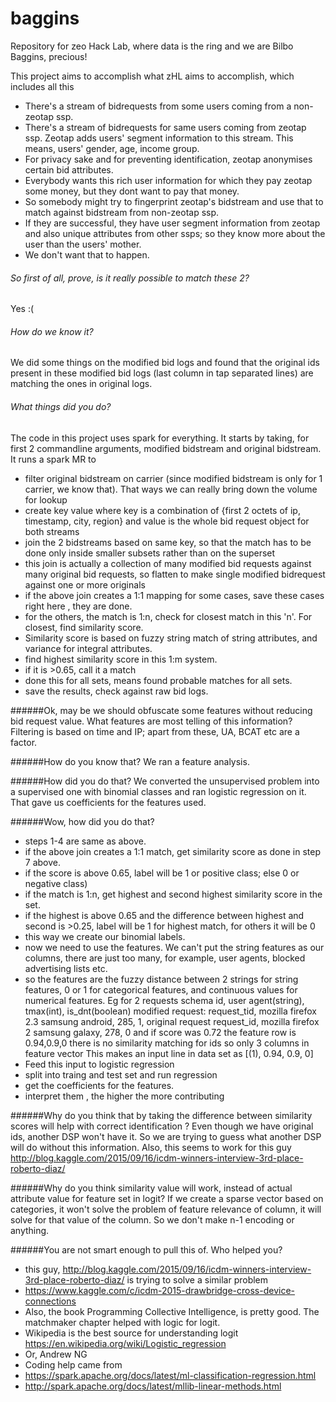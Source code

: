 # baggins
Repository for zeo Hack Lab, where data is the ring and we are Bilbo Baggins, precious! 

This project aims to accomplish what zHL aims to accomplish, which includes all this
- There's a stream of bidrequests from some users coming from a non-zeotap ssp.
- There's a stream of bidrequests for same users coming from zeotap ssp. Zeotap adds users' segment information to this stream. This means, users' gender, age, income group.
- For privacy sake and for preventing identification, zeotap anonymises certain bid attributes. 
- Everybody wants this rich user information for which they pay zeotap some money, but they dont want to pay that money.
- So somebody might try to fingerprint zeotap's bidstream and use that to match against bidstream from non-zeotap ssp.
- If they are successful, they have user segment information from zeotap and also unique attributes from other ssps; so they know more about the user than the users' mother.
- We don't want that to happen.

###### So first of all, prove, is it really possible to match these 2?
Yes :(

###### How do we know it?
We did some things on the modified bid logs and found that the original ids present in these modified bid logs (last column in tap separated lines) are matching the ones in original logs.

###### What things did you do?
The code in this project uses spark for everything. It starts by taking, for first 2 commandline arguments, modified bidstream and original bidstream. It runs a spark MR to
- filter original bidstream on carrier (since modified bidstream is only for 1 carrier, we know that). That ways we can really bring down the volume for lookup
- create key value where key is a combination of {first 2 octets of ip, timestamp, city, region} and value is the whole bid request object for both streams
- join the 2 bidstreams based on same key, so that the match has to be done only inside smaller subsets rather than on the superset 
- this join is actually a collection of many modified bid requests against many original bid requests, so flatten to make single modified bidrequest against one or more originals
- if the above join creates a 1:1 mapping for some cases, save these cases right here , they are done.
- for the others, the match is 1:n, check for closest match in this 'n'. For closest, find similarity score.
- Similarity score is based on fuzzy string match of string attributes, and variance for integral attributes.
- find highest similarity score in this 1:m system. 
- if it is >0.65, call it a match
- done this for all sets, means found probable matches for all sets. 
- save the results, check against raw bid logs.

######Ok, may be we should obfuscate some features without reducing bid request value. What features are most telling of this information?
Filtering is based on time and IP; apart from these, UA, BCAT etc are a factor.

######How do you know that?
We ran a feature analysis.

######How did you do that?
We converted the unsupervised problem into a supervised one with binomial classes and ran logistic regression on it. That gave us coefficients for the features used. 

######Wow, how did you do that?
- steps 1-4 are same as above.
- if the above join creates a 1:1 match, get similarity score as done in step 7 above.
- if the score is above 0.65, label will be 1 or positive class; else 0 or negative class)
- if the match is 1:n, get highest and second highest similarity score in the set.
- if the highest is above 0.65 and the difference between highest and second is >0.25, label will be 1 for highest match, for others it will be 0
- this way we create our binomial labels. 
- now we need to use the features. We can't put the string features as our columns, there are just too many, for example, user agents, blocked advertising lists etc. 
- so the features are the fuzzy distance between 2 strings for string features, 0 or 1 for categorical features, and continuous values for numerical features.
Eg
for 2 requests
schema
id, user agent(string), tmax(int), is_dnt(boolean)
modified request:
request_tid, mozilla firefox 2.3 samsung android, 285, 1, 
original request
request_id, mozilla firefox 2 samsung galaxy, 278, 0
and if score was 0.72
the feature row is
0.94,0.9,0 
there is no similarity matching for ids so only 3 columns in feature vector
This makes an input line in data set as
[(1), 0.94, 0.9, 0]
- Feed this input to logistic regression
- split into traing and test set and run regression
- get the coefficients for the features.
- interpret them , the higher the more contributing

######Why do you think that by taking the difference between similarity scores will help with correct identification ?
Even though we have original ids, another DSP won't have it. So we are trying to guess what another DSP will do without this information. Also, this seems to work for this guy 
http://blog.kaggle.com/2015/09/16/icdm-winners-interview-3rd-place-roberto-diaz/

######Why do you think similarity value will work, instead of actual attribute value for feature set in logit?
If we create a sparse vector based on categories, it won't solve the problem of feature relevance of column, it will solve for that value of the column. So we don't make n-1 encoding or anything.

######You are not smart enough to pull this of. Who helped you?
- this guy, 
http://blog.kaggle.com/2015/09/16/icdm-winners-interview-3rd-place-roberto-diaz/
is trying to solve a similar problem
- https://www.kaggle.com/c/icdm-2015-drawbridge-cross-device-connections
- Also, the book Programming Collective Intelligence, is pretty good. The matchmaker chapter helped with logic for logit.
- Wikipedia is the best source for understanding logit
https://en.wikipedia.org/wiki/Logistic_regression
- Or, Andrew NG
- Coding help came from 
- https://spark.apache.org/docs/latest/ml-classification-regression.html
- http://spark.apache.org/docs/latest/mllib-linear-methods.html









